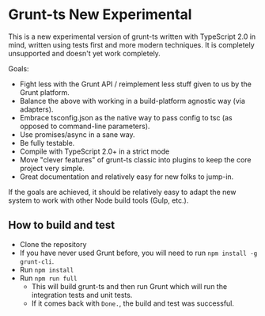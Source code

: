 Grunt-ts New Experimental
=========================

This is a new experimental version of grunt-ts written with TypeScript 2.0 in mind, written using tests first and more modern techniques.  It is completely unsupported and doesn't yet work completely.

Goals:
  * Fight less with the Grunt API / reimplement less stuff given to us by the Grunt platform.
  * Balance the above with working in a build-platform agnostic way (via adapters).
  * Embrace tsconfig.json as the native way to pass config to tsc (as opposed to command-line parameters).
  * Use promises/async in a sane way.
  * Be fully testable.
  * Compile with TypeScript 2.0+ in a strict mode
  * Move "clever features" of grunt-ts classic into plugins to keep the core project very simple.
  * Great documentation and relatively easy for new folks to jump-in.

If the goals are achieved, it should be relatively easy to adapt the new system to work with other Node build tools (Gulp, etc.).


## How to build and test

  * Clone the repository
  * If you have never used Grunt before, you will need to run `npm install -g grunt-cli`.
  * Run `npm install`
  * Run `npm run full`
    * This will build grunt-ts and then run Grunt which will run the integration tests and unit tests.
    * If it comes back with `Done.`, the build and test was successful.
